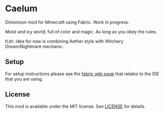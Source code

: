 # Caelum

Dimension mod for Minecraft using Fabric. Work in progress.

Moist and icy world, full of color and magic. As long as you obey the rules.

tl;dr: idea for now is combining Aether style with Witchery Dream/Nightmare mechanic.

## Setup

For setup instructions please see the [fabric wiki page](https://fabricmc.net/wiki/tutorial:setup) that relates to the IDE that you are using.

## License

This mod is available under the MIT license. See [LICENSE](LICENSE) for details.